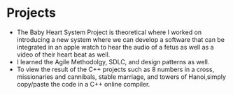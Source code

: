 # Projects
* The Baby Heart System Project is theoretical where I worked on introducing a new system where we can develop a software that can be integrated in an apple watch to hear the audio of a fetus as well as a video of their heart beat as well. 
* I learned the Agile Methodolgy, SDLC, and design patterns as well.
* To view the result of the C++ projects such as 8 numbers in a cross, missionaries and cannibals, stable marriage, and towers of Hanoi,simply copy/paste the code in a C++ online compiler.
